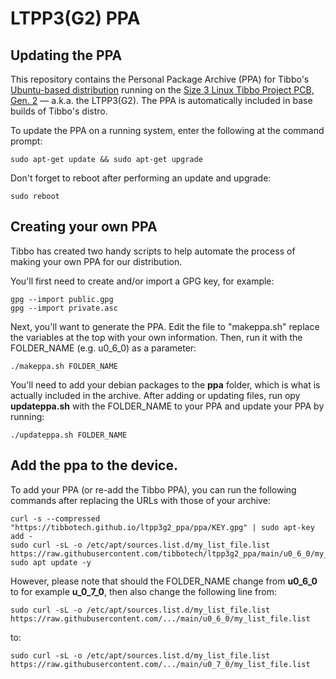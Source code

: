 # LTPP3(G2) PPA

## Updating the PPA
This repository contains the Personal Package Archive (PPA) for Tibbo's [Ubuntu-based distribution](https://tibbo.com/store/tps/ltpp3g2/ubuntu.html) running on the [Size 3 Linux Tibbo Project PCB, Gen. 2](https://tibbo.com/store/tps/ltpp3g2.html) — a.k.a. the LTPP3(G2).
The PPA is automatically included in base builds of Tibbo's distro.

To update the PPA on a running system, enter the following at the command prompt:
``` shell
sudo apt-get update && sudo apt-get upgrade
```

Don't forget to reboot after performing an update and upgrade:
``` shell
sudo reboot
```

## Creating your own PPA
Tibbo has created two handy scripts to help automate the process of making your own PPA for our distribution.

You'll first need to create and/or import a GPG key, for example:
``` shell
gpg --import public.gpg
gpg --import private.asc  
```

Next, you'll want to generate the PPA. Edit the file to "makeppa.sh" replace the variables at the top with your own information. Then, run it with the FOLDER_NAME (e.g. u0_6_0) as a parameter:
``` shell
./makeppa.sh FOLDER_NAME
```

You'll need to add your debian packages to the **ppa** folder, which is what is actually included in the archive.
After adding or updating files, run opy **updateppa.sh** with the FOLDER_NAME to your PPA and update your PPA by running:
``` shell
./updateppa.sh FOLDER_NAME
```

## Add the ppa to the device. 
To add your PPA (or re-add the Tibbo PPA), you can run the following commands after replacing the URLs with those of your archive:
```shell
curl -s --compressed "https://tibbotech.github.io/ltpp3g2_ppa/ppa/KEY.gpg" | sudo apt-key add -
sudo curl -sL -o /etc/apt/sources.list.d/my_list_file.list https://raw.githubusercontent.com/tibbotech/ltpp3g2_ppa/main/u0_6_0/my_list_file.list
sudo apt update -y
```
However, please note that should the FOLDER_NAME change from **u0_6_0** to for example **u_0_7_0**, then also change the following line
from:
```shell
sudo curl -sL -o /etc/apt/sources.list.d/my_list_file.list https://raw.githubusercontent.com/.../main/u0_6_0/my_list_file.list
```
to:
```shell
sudo curl -sL -o /etc/apt/sources.list.d/my_list_file.list https://raw.githubusercontent.com/.../main/u0_7_0/my_list_file.list
```

